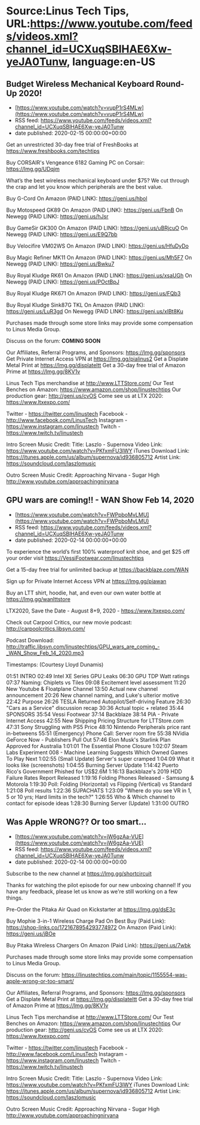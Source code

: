 # Source:Linus Tech Tips, URL:https://www.youtube.com/feeds/videos.xml?channel_id=UCXuqSBlHAE6Xw-yeJA0Tunw, language:en-US

## Budget Wireless Mechanical Keyboard Round-Up 2020!
 - [https://www.youtube.com/watch?v=vupP1rS4MLw](https://www.youtube.com/watch?v=vupP1rS4MLw)
 - RSS feed: https://www.youtube.com/feeds/videos.xml?channel_id=UCXuqSBlHAE6Xw-yeJA0Tunw
 - date published: 2020-02-15 00:00:00+00:00

Get an unrestricted 30-day free trial of FreshBooks at https://www.freshbooks.com/techtips

Buy CORSAIR's Vengeance 6182 Gaming PC on Corsair: https://lmg.gg/UDqjm

What’s the best wireless mechanical keyboard under $75? We cut through the crap and let you know which peripherals are the best value.

Buy G-Cord 
On Amazon (PAID LINK): https://geni.us/hbol

Buy Motospeed GK89
On Amazon (PAID LINK): https://geni.us/FbnB
On Newegg (PAID LINK): https://geni.us/hJsr

Buy GameSir GK300 
On Amazon (PAID LINK): https://geni.us/uBRjcuO
On Newegg (PAID LINK): https://geni.us/E9Q7bb

Buy Velocifire VM02WS 
On Amazon (PAID LINK): https://geni.us/HfuDyDo

Buy Magic Refiner MK11 
On Amazon (PAID LINK): https://geni.us/Mh5F7
On Newegg (PAID LINK): https://geni.us/Bwku7

Buy Royal Kludge RK61 
On Amazon (PAID LINK): https://geni.us/xsaUGh
On Newegg (PAID LINK): https://geni.us/POctBpJ

Buy Royal Kludge RK671 
On Amazon (PAID LINK): https://geni.us/FQb3

Buy Royal Kludge Sink87G TKL 
On Amazon (PAID LINK): https://geni.us/LuR3gd
On Newegg (PAID LINK): https://geni.us/xlBt8Ku

Purchases made through some store links may provide some compensation to Linus Media Group.

Discuss on the forum: **COMING SOON**

Our Affiliates, Referral Programs, and Sponsors: https://lmg.gg/sponsors
Get Private Internet Access VPN at https://lmg.gg/pialinus2
Get a Displate Metal Print at https://lmg.gg/displateltt
Get a 30-day free trial of Amazon Prime at https://lmg.gg/8KV1v

Linus Tech Tips merchandise at http://www.LTTStore.com/ 
Our Test Benches on Amazon: https://www.amazon.com/shop/linustechtips 
Our production gear: http://geni.us/cvOS
Come see us at LTX 2020: https://www.ltxexpo.com/

Twitter - https://twitter.com/linustech
Facebook - http://www.facebook.com/LinusTech
Instagram - https://www.instagram.com/linustech
Twitch - https://www.twitch.tv/linustech 

Intro Screen Music Credit:
Title: Laszlo - Supernova
Video Link: https://www.youtube.com/watch?v=PKfxmFU3lWY
iTunes Download Link: https://itunes.apple.com/us/album/supernova/id936805712
Artist Link: https://soundcloud.com/laszlomusic

Outro Screen Music Credit: Approaching Nirvana - Sugar High http://www.youtube.com/approachingnirvana

## GPU wars are coming!! - WAN Show Feb 14, 2020
 - [https://www.youtube.com/watch?v=FWPpboMvLMU](https://www.youtube.com/watch?v=FWPpboMvLMU)
 - RSS feed: https://www.youtube.com/feeds/videos.xml?channel_id=UCXuqSBlHAE6Xw-yeJA0Tunw
 - date published: 2020-02-14 00:00:00+00:00

To experience the world’s first 100% waterproof knit shoe, and get $25 off your order visit https://VessiFootwear.com/linustechtips

Get a 15-day free trial for unlimited backup at https://backblaze.com/WAN

Sign up for Private Internet Access VPN at https://lmg.gg/piawan

Buy an LTT shirt, hoodie, hat, and even our own water bottle at https://lmg.gg/wanlttstore

LTX2020, Save the Date - August 8+9, 2020 - https://www.ltxexpo.com/

Check out Carpool Critics, our new movie podcast: http://carpoolcritics.libsyn.com/

Podcast Download: http://traffic.libsyn.com/linustechtips/GPU_wars_are_coming_-_WAN_Show_Feb_14_2020.mp3

Timestamps: (Courtesy Lloyd Dunamis)

01:51 INTRO
02:49 Intel XE Series GPU Leaks
06:30     GPU TDP Watt ratings
07:37     Naming: Chiplets vs Tiles
09:08     Excitement level assessment
11:20 New Youtube & Floatplane Channel
13:50     Actual new channel announcement
20:26     New channel naming, and Luke's ulterior motive
22:42     Purpose
26:26 TESLA Returned Autopilot/Self-driving Feature
26:30     "Cars as a Service" discussion recap
30:36     Actual topic + related
    35:44 SPONSORS
    35:54 Vessi Footwear
    37:14 Backblaze
    38:14 PIA - Private Internet Access
42:55 New Shipping Pricing Structure for LTTStore.com
47:31 Sony Struggling with PS5 Price
48:10     Nintendo Peripherals price rant in-betweens
55:51     (Emergency) Phone Call: Server room fire
55:38 NVidia GeForce Now - Publishers Pull Out
57:46 Elon Musk's Starlink Plan Approved for Australia
1:01:01 The Essential Phone Closure
1:02:07 Steam Labs Experiment 008 - Machine Learning Suggests Which Owned Games To Play Next
1:02:55     (Small Update) Server's super cramped
1:04:09     What it looks like (screenshots)
1:04:55 Burning Server Update
1:14:42 Puerto Rico's Government Phished for US$2.6M
1:16:13 Backblaze's 2019 HDD Failure Rates Report Released
1:19:16 Folding Phones Released - Samsung & Motorola
1:19:30     Poll: Folding (Horizontal) vs Flipping (Vertical) vs Standard
1:21:08     Poll results
1:22:36 SUPACHATS
1:23:09     "Where do you see VR in 1, 5 or 10 yrs; Hard limits in the tech?"
1:26:55     Who & Which channel to contact for episode ideas
1:28:30 Burning Server (Update)
1:31:00 OUTRO

## Was Apple WRONG?? Or too smart...
 - [https://www.youtube.com/watch?v=jW6gzAa-VUE](https://www.youtube.com/watch?v=jW6gzAa-VUE)
 - RSS feed: https://www.youtube.com/feeds/videos.xml?channel_id=UCXuqSBlHAE6Xw-yeJA0Tunw
 - date published: 2020-02-14 00:00:00+00:00

Subscribe to the new channel at https://lmg.gg/shortcircuit

Thanks for watching the pilot episode for our new unboxing channel! If you have any feedback, please let us know as we're still working on a few things.

Pre-Order the Pitaka Air Quad on Kickstarter at https://lmg.gg/dsE3c

Buy Mophie 3-in-1 Wireless Charge Pad 
On Best Buy (Paid Link): https://shop-links.co/1721678954293774972
On Amazon (Paid Link): https://geni.us/jBOe

Buy Pitaka Wireless Chargers 
On Amazon (Paid Link): https://geni.us/7wbk

Purchases made through some store links may provide some compensation to Linus Media Group.

Discuss on the forum: https://linustechtips.com/main/topic/1155554-was-apple-wrong-or-too-smart/

Our Affiliates, Referral Programs, and Sponsors: https://lmg.gg/sponsors
Get a Displate Metal Print at https://lmg.gg/displateltt
Get a 30-day free trial of Amazon Prime at https://lmg.gg/8KV1v

Linus Tech Tips merchandise at http://www.LTTStore.com/ 
Our Test Benches on Amazon: https://www.amazon.com/shop/linustechtips 
Our production gear: http://geni.us/cvOS
Come see us at LTX 2020: https://www.ltxexpo.com/

Twitter - https://twitter.com/linustech
Facebook - http://www.facebook.com/LinusTech
Instagram - https://www.instagram.com/linustech
Twitch - https://www.twitch.tv/linustech 

Intro Screen Music Credit:
Title: Laszlo - Supernova
Video Link: https://www.youtube.com/watch?v=PKfxmFU3lWY
iTunes Download Link: https://itunes.apple.com/us/album/supernova/id936805712
Artist Link: https://soundcloud.com/laszlomusic

Outro Screen Music Credit: Approaching Nirvana - Sugar High http://www.youtube.com/approachingnirvana

